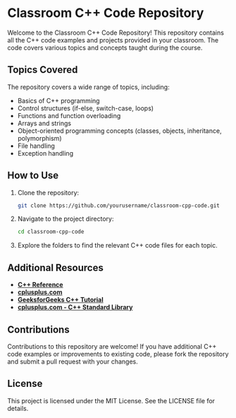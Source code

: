 
# Classroom C++ Code Repository

Welcome to the Classroom C++ Code Repository! This repository contains all the C++ code examples and projects provided in your classroom. The code covers various topics and concepts taught during the course.



## Topics Covered

The repository covers a wide range of topics, including:

- Basics of C++ programming
- Control structures (if-else, switch-case, loops)
- Functions and function overloading
- Arrays and strings
- Object-oriented programming concepts (classes, objects, inheritance, polymorphism)
- File handling
- Exception handling

## How to Use

1. Clone the repository:
    ```bash
    git clone https://github.com/yourusername/classroom-cpp-code.git
    ```
2. Navigate to the project directory:
    ```bash
    cd classroom-cpp-code
    ```
3. Explore the folders to find the relevant C++ code files for each topic.

## Additional Resources

- **[C++ Reference](http://www.cplusplus.com/doc/)**
- **[cplusplus.com](http://www.cplusplus.com/)**
- **[GeeksforGeeks C++ Tutorial](https://www.geeksforgeeks.org/c-plus-plus/)**
- **[cplusplus.com - C++ Standard Library](http://www.cplusplus.com/reference/stl/)**

## Contributions

Contributions to this repository are welcome! If you have additional C++ code examples or improvements to existing code, please fork the repository and submit a pull request with your changes.

## License

This project is licensed under the MIT License. See the LICENSE file for details.
